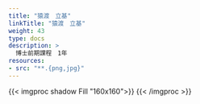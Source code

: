 ```yaml
---
title: "猿渡　立基"
linkTitle: "猿渡　立基"
weight: 43
type: docs
description: >
  博士前期課程　1年
resources:
- src: "**.{png,jpg}"
---
```


{{< imgproc shadow Fill "160x160">}}
{{< /imgproc >}}




